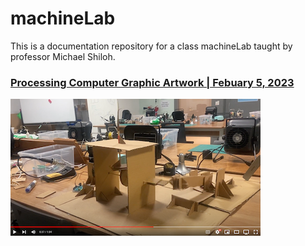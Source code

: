 # machineLab
This is a documentation repository for a class machineLab taught by professor Michael Shiloh.

### [Processing Computer Graphic Artwork | Febuary 5, 2023 ](https://github.com/Soojin-Lee0819/machineLab/Feb5)

![](images/final_crank.png)
